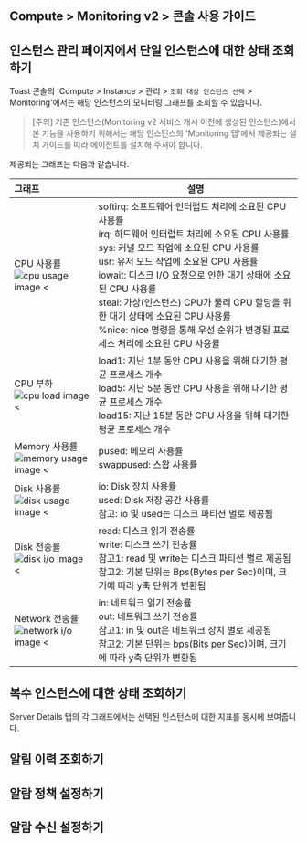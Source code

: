 ## Compute > Monitoring v2 > 콘솔 사용 가이드


## 인스턴스 관리 페이지에서 단일 인스턴스에 대한 상태 조회하기

Toast 콘솔의 'Compute > Instance > 관리 > `조회 대상 인스턴스 선택` > Monitoring'에서는 해당 인스턴스의 모니터링 그래프를 조회할 수 있습니다.

> [주의]
> 기존 인스턴스(Monitoring v2 서비스 개시 이전에 생성된 인스턴스)에서 본 기능을 사용하기 위해서는 해당 인스턴스의 'Monitoring 탭'에서 제공되는 설치 가이드를 따라 에이전트를 설치해 주셔야 합니다.


제공되는 그래프는 다음과 같습니다.

| 그래프 | 설명  | 
|:--------|-------|
|CPU 사용률    <br>![cpu usage image <](http://static.toastoven.net/prod_infrastructure/monitoring/v2/image_001.jpg)    | softirq: 소프트웨어 인터럽트 처리에 소요된 CPU 사용률<br>irq: 하드웨어 인터럽트 처리에 소요된 CPU 사용률<br>sys: 커널 모드 작업에 소요된 CPU 사용률<br>usr: 유저 모드 작업에 소요된 CPU 사용률<br>iowait: 디스크 I/O 요청으로 인한 대기 상태에 소요된 CPU 사용률<br>steal: 가상(인스턴스) CPU가 물리 CPU 할당을 위한 대기 상태에 소요된 CPU 사용률<br>%nice: nice 명령을 통해 우선 순위가 변경된 프로세스 처리에 소요된 CPU 사용률 |
|CPU 부하      <br>![cpu load image <](http://static.toastoven.net/prod_infrastructure/monitoring/v2/image_002.jpg)     | load1: 지난 1분 동안 CPU 사용을 위해 대기한 평균 프로세스 개수<br>load5: 지난 5분 동안 CPU 사용을 위해 대기한 평균 프로세스 개수<br>load15: 지난 15분 동안 CPU 사용을 위해 대기한 평균 프로세스 개수 |
|Memory 사용률 <br>![memory usage image <](http://static.toastoven.net/prod_infrastructure/monitoring/v2/image_003.jpg) | pused: 메모리 사용률<br>swappused: 스왑 사용률 |
|Disk 사용률   <br>![disk usage image <](http://static.toastoven.net/prod_infrastructure/monitoring/v2/image_004.jpg)   | io: Disk 장치 사용률<br> used: Disk 저장 공간 사용률<br>참고: io 및 used는 디스크 파티션 별로 제공됨 |
|Disk 전송률   <br>![disk i/o image <](http://static.toastoven.net/prod_infrastructure/monitoring/v2/image_005.jpg)     | read: 디스크 읽기 전송률<br>write: 디스크 쓰기 전송률<br>참고1: read 및 write는 디스크 파티션 별로 제공됨<br>참고2: 기본 단위는 Bps(Bytes per Sec)이며, 크기에 따라 y축 단위가 변환됨 |
|Network 전송률<br>![network i/o image <](http://static.toastoven.net/prod_infrastructure/monitoring/v2/image_006.jpg)  | in: 네트워크 읽기 전송률<br>out: 네트워크 쓰기 전송률<br>참고1: in 및 out은 네트워크 장치 별로 제공됨<br>참고2: 기본 단위는 bps(Bits per Sec)이며, 크기에 따라 y축 단위가 변환됨 |



## 복수 인스턴스에 대한 상태 조회하기
Server Details 탭의 각 그래프에서는 선택된 인스턴스에 대한 지표를 동시에 보여줍니다.

## 알림 이력 조회하기

## 알람 정책 설정하기

## 알람 수신 설정하기
